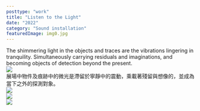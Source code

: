 ```yaml
---
posttype: "work"
title: "Listen to the Light"
date: "2022"
category: "Sound installation"
featuredImage: img0.jpg
---
```

  <div class="box">
      <div class="dscrptn">
      The shimmering light in the objects and traces are the vibrations lingering in tranquility. Simultaneously carrying residuals and imaginations, and becoming objects of detection beyond the present.<br>
      </div>
  </div>


  <div class="box">
      <img class="subimg" src="./img1.jpg">
  </div>


  <div class="box">
      <div class="dscrptn">
      展場中物件及痕跡中的微光是滯留於寧靜中的震動，乘載著殘留與想像的，並成為當下之外的探測對象。<br>
      </div>
  </div>


  <div class="box">
      <img class="subimg" src="./img2.jpg">
  </div>

  <div class="box">
      <img class="subimg" src="./img3.jpg">
  </div>

  <div class="box">
      <img class="subimg" src="./img4.jpg">
  </div>

  <div class="box"></div>

  <!-- <iframe title="vimeo-player" src="https://player.vimeo.com/video/530008996" frameborder="0" allowfullscreen></iframe> -->
